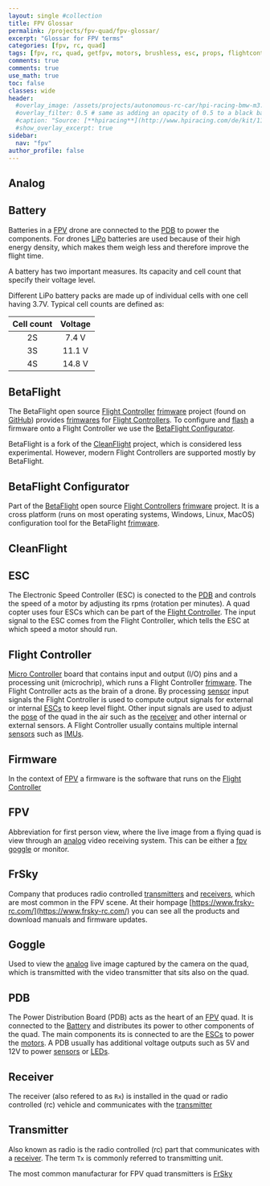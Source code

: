 ```yaml
---
layout: single #collection
title: FPV Glossar
permalink: /projects/fpv-quad/fpv-glossar/
excerpt: "Glossar for FPV terms"
categories: [fpv, rc, quad]
tags: [fpv, rc, quad, getfpv, motors, brushless, esc, props, flightcontroller, antennas, camera, goggles, frsky, fatshark]
comments: true
comments: true
use_math: true
toc: false
classes: wide
header:
  #overlay_image: /assets/projects/autonomous-rc-car/hpi-racing-bmw-m3.png
  #overlay_filter: 0.5 # same as adding an opacity of 0.5 to a black background
  #caption: "Source: [**hpiracing**](http://www.hpiracing.com/de/kit/114343)"
  #show_overlay_excerpt: true
sidebar:
  nav: "fpv"
author_profile: false
---
```


## Analog

## Battery

Batteries in a [FPV](/projects/fpv-quad/fpv-glossar/#fpv) drone are connected to the [PDB](/projects/fpv-quad/fpv-glossar/#pdb) to power the components. For drones [LiPo](/projects/fpv-quad/fpv-glossar/#lipo) batteries are used 
because of their high energy density, which makes them weigh less and therefore improve the flight time.

A battery has two important measures. Its capacity and cell count that specify their voltage level.

Different LiPo battery packs are made up of individual cells with one cell having 3.7V. Typical cell counts are defined as:

| Cell count | Voltage |
|:----------:|:-------:|
| 2S         |  7.4 V  |
| 3S         |  11.1 V |
| 4S         |  14.8 V |

## BetaFlight

The BetaFlight open source [Flight Controller](/projects/fpv-quad/fpv-glossar/#flight-controller) [frimware](/projects/fpv-quad/fpv-glossar/#firmware) project (found on [GitHub](https://github.com/betaflight)) provides
[frimwares](/projects/fpv-quad/fpv-glossar/#firmware) for [Flight Controllers](/projects/fpv-quad/fpv-glossar/#flight-controller). To configure and [flash](/projects/fpv-quad/fpv-glossar/#flash) a firmware onto a Flight Controller we use 
the [BetaFlight Configurator](/projects/fpv-quad/fpv-glossar/#betaflight-configurator).

BetaFlight is a fork of the [CleanFlight](/projects/fpv-quad/fpv-glossar/#clean-flight) project, which is considered less experimental. However, modern Flight Controllers are supported mostly by BetaFlight. 

## BetaFlight Configurator

Part of the [BetaFlight](/projects/fpv-quad/fpv-glossar/#betaflight) open source [Flight Controllers](/projects/fpv-quad/fpv-glossar/#flight-controller) [frimware](/projects/fpv-quad/fpv-glossar/#firmware) project.
It is a cross platform (runs on most operating systems, Windows, Linux, MacOS) configuration tool for the BetaFlight [frimware](/projects/fpv-quad/fpv-glossar/#firmware).

## CleanFlight

## ESC

The Electronic Speed Controller (ESC) is conected to the [PDB](/projects/fpv-quad/fpv-glossar/#pdb) and controls the speed of a motor by adjusting its rpms (rotation per minutes). A quad copter uses four ESCs which can be part of the [Flight Controller](/projects/fpv-quad/fpv-glossar/#flight-controller). The input signal to the ESC comes from the Flight Controller, which tells the ESC at which speed a motor should run.

## Flight Controller

[Micro Controller]() board that contains input and output (I/O) pins and a processing unit (microchrip), 
which runs a Flight Controller [frimware](/projects/fpv-quad/fpv-glossar/#firmware). 
The Flight Controller acts as the brain of a drone.
By processing [sensor](/projects/fpv-quad/fpv-glossar/#sensor) input signals the Flight Controller is used to compute output signals for external or internal [ESCs](/projects/fpv-quad/fpv-glossar/#esc) to keep level flight. Other input signals are used to adjust the [pose](/projects/fpv-quad/fpv-glossar/#pose) of the quad in the air such as the [receiver](/projects/fpv-quad/fpv-glossar/#receiver) and other internal or external sensors. A Flight Controller usually
contains multiple internal [sensors](/projects/fpv-quad/fpv-glossar/#sensor) such as [IMUs](/projects/fpv-quad/fpv-glossar/#imu).

## Firmware

In the context of [FPV](/projects/fpv-quad/fpv-glossar/#fpv) a firmware is the software that runs on the [Flight Controller](/projects/fpv-quad/fpv-glossar/#flight-controller)

## FPV

Abbreviation for first person view, where the live image from a flying quad is view through an [analog](/projects/fpv-quad/fpv-glossar/#analog) video receiving system. This can be either a [fpv goggle](/projects/fpv-quad/fpv-glossar/#goggle) or monitor.

## FrSky

Company that produces radio controlled [transmitters](/projects/fpv-quad/fpv-glossar/#transmitter) and [receivers](/projects/fpv-quad/fpv-glossar/#receiver), which are most common in the FPV scene. At their hompage [https://www.frsky-rc.com/](https://www.frsky-rc.com/) you can see all the products and download manuals and firmware updates. 

## Goggle

Used to view the [analog](/projects/fpv-quad/fpv-glossar/#analog) live image captured by the camera on the quad, which is transmitted with the video transmitter that sits also on the quad.

## PDB

The Power Distribution Board (PDB) acts as the heart of an [FPV](/projects/fpv-quad/fpv-glossar/#fpv) quad. 
It is connected to the [Battery](/projects/fpv-quad/fpv-glossar/#battery) and distributes its power to other components of the quad. The main components its is connected to are the [ESCs](/projects/fpv-quad/fpv-glossar/#esc) to power the 
[motors](/projects/fpv-quad/fpv-glossar/#motor). A PDB usually has additional voltage outputs such as 5V and 12V to power 
[sensors](/projects/fpv-quad/fpv-glossar/#sensor) or [LEDs](/projects/fpv-quad/fpv-glossar/#led).

## Receiver

The receiver (also refered to as `Rx`) is installed in the quad or radio controlled (rc) vehicle and communicates with the [transmitter](/projects/fpv-quad/fpv-glossar/#transmitter)


## Transmitter

Also known as radio is the radio controlled (rc) part that communicates with a [receiver](/projects/fpv-quad/fpv-glossar/#receiver). The term `Tx` is commonly referred to transmitting unit.

The most common manufacturar for FPV quad transmitters is [FrSky](/projects/fpv-quad/fpv-glossar/#frsky)
